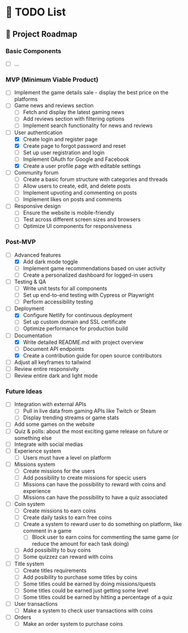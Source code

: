 # 📝 TODO List

## 🚀 Project Roadmap

### Basic Components

- [ ] ...

### MVP (Minimum Viable Product)

- [ ] Implement the game details sale - display the best price on the platforms
- [ ] Game news and reviews section
  - [ ] Fetch and display the latest gaming news
  - [ ] Add reviews section with filtering options
  - [ ] Implement search functionality for news and reviews
- [ ] User authentication
  - [x] Create login and register page
  - [x] Create page to forgot password and reset
  - [ ] Set up user registration and login
  - [ ] Implement OAuth for Google and Facebook
  - [x] Create a user profile page with editable settings
- [ ] Community forum
  - [ ] Create a basic forum structure with categories and threads
  - [ ] Allow users to create, edit, and delete posts
  - [ ] Implement upvoting and commenting on posts
  - [ ] Implement likes on posts and comments
- [ ] Responsive design
  - [ ] Ensure the website is mobile-friendly
  - [ ] Test across different screen sizes and browsers
  - [ ] Optimize UI components for responsiveness

### Post-MVP

- [ ] Advanced features
  - [x] Add dark mode toggle
  - [ ] Implement game recommendations based on user activity
  - [ ] Create a personalized dashboard for logged-in users
- [ ] Testing & QA
  - [ ] Write unit tests for all components
  - [ ] Set up end-to-end testing with Cypress or Playwright
  - [ ] Perform accessibility testing
- [ ] Deployment
  - [x] Configure Netlify for continuous deployment
  - [ ] Set up custom domain and SSL certificate
  - [ ] Optimize performance for production build
- [ ] Documentation
  - [x] Write detailed README.md with project overview
  - [ ] Document API endpoints
  - [x] Create a contribution guide for open source contributors
- [ ] Adjust all keyframes to tailwind
- [ ] Review entire responsivity
- [ ] Review entire dark and light mode

### Future Ideas

- [ ] Integration with external APIs
  - [ ] Pull in live data from gaming APIs like Twitch or Steam
  - [ ] Display trending streams or game stats
- [ ] Add some games on the website
- [ ] Quiz & polls: about the most exciting game release on future or something else
- [ ] Integrate with social medias
- [ ] Experience system
  - [ ] Users must have a level on platform
- [ ] Missions system
  - [ ] Create missions for the users
  - [ ] Add possibility to create missions for specic users
  - [ ] Missions can have the possibility to reward with coins and experience
  - [ ] Missions can have the possibility to have a quiz associated
- [ ] Coin system
  - [ ] Create missions to earn coins
  - [ ] Create daily tasks to earn free coins
  - [ ] Create a system to reward user to do something on platform, like comment in a game
    - [ ] Block user to earn coins for commenting the same game (or reduce the amount for each task doing)
  - [ ] Add possibility to buy coins
  - [ ] Some quizzez can reward with coins
- [ ] Title system
  - [ ] Create titles requirements
  - [ ] Add posibility to purchase some titles by coins
  - [ ] Some titles could be earned by doing missions/quests
  - [ ] Some titles could be earned just getting some level
  - [ ] Some titles could be earned by hitting a percentage of a quiz
- [ ] User transactions
  - [ ] Make a system to check user transactions with coins
- [ ] Orders
  - [ ] Make an order system to purchase coins
